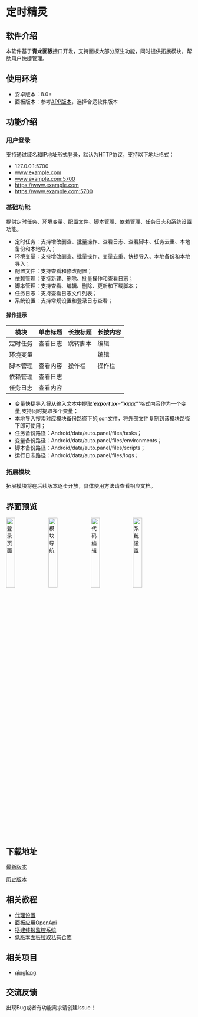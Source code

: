 # 定时精灵

## 软件介绍

本软件基于**青龙面板**接口开发，支持面板大部分原生功能，同时提供拓展模块，帮助用户快捷管理。

## 使用环境

* 安卓版本：8.0+
* 面板版本：参考[APP版本](https://gitee.com/wsfsp4/public-static-file/blob/master/qinglong/version.md)，选择合适软件版本


## 功能介绍

### 用户登录

支持通过域名和IP地址形式登录，默认为HTTP协议，支持以下地址格式：

* 127.0.0.1:5700
* www.example.com
* www.example.com:5700
* https://www.example.com
* https://www.example.com:5700

### 基础功能

提供定时任务、环境变量、配置文件、脚本管理、依赖管理、任务日志和系统设置功能。

* 定时任务：支持增改删查、批量操作、查看日志、查看脚本、任务去重、本地备份和本地导入；
* 环境变量：支持增改删查、批量操作、变量去重、快捷导入、本地备份和本地导入；
* 配置文件：支持查看和修改配置；
* 依赖管理：支持新建、删除、批量操作和查看日志；
* 脚本管理：支持查看、编辑、删除、更新和下载脚本；
* 任务日志：支持查看日志文件列表；
* 系统设置：支持常规设置和登录日志查看；

#### 操作提示

| 模块   | 单击标题 | 长按标题 | 长按内容 |
|------|------|------|------|
| 定时任务 | 查看日志 | 跳转脚本 | 编辑   |
| 环境变量 |      |      | 编辑   |
| 脚本管理 | 查看内容 | 操作栏  | 操作栏  |
| 依赖管理 | 查看日志 |      |      |
| 任务日志 | 查看内容 |      |      |

- 变量快捷导入将从输入文本中提取'***export xx="xxxx"***'格式内容作为一个变量,支持同时提取多个变量；
- 本地导入搜索对应模块备份路径下的json文件，将外部文件复制到该模块路径下即可使用；
- 任务备份路径：Android/data/auto.panel/files/tasks；
- 变量备份路径：Android/data/auto.panel/files/environments；
- 脚本备份路径：Android/data/auto.panel/files/scripts；
- 运行日志路径：Android/data/auto.panel/files/logs；

### 拓展模块

拓展模块将在后续版本逐步开放，具体使用方法请查看相应文档。

## 界面预览

<img src="https://gitee.com/wsfsp4/public-static-file/raw/master/qinglong/p1.jpg" alt="登录页面" width="22%"> 
<img src="https://gitee.com/wsfsp4/public-static-file/raw/master/qinglong/p2.jpg" alt="模块导航" width="22%">  
<img src="https://gitee.com/wsfsp4/public-static-file/raw/master/qinglong/p3.jpg" alt="代码编辑" width="22%">  
<img src="https://gitee.com/wsfsp4/public-static-file/raw/master/qinglong/p4.jpg" alt="系统设置" width="22%">  

## 下载地址

[最新版本](https://gitee.com/wsfsp4/QingLong/releases/tag/v2.1.1)

[历史版本](https://gitee.com/wsfsp4/QingLong/releases)

## 相关教程

* [代理设置](https://blog.csdn.net/wsfsp_4/article/details/128366173)
* [面板应用OpenApi](https://blog.csdn.net/wsfsp_4/article/details/128316982)
* [搭建线报监控系统](https://blog.csdn.net/wsfsp_4/article/details/128317795)
* [低版本面板拉取私有仓库](https://blog.csdn.net/wsfsp_4/article/details/128055841)

## 相关项目

* [qinglong](https://github.com/whyour/qinglong)

## 交流反馈

出现Bug或者有功能需求请创建Issue！
